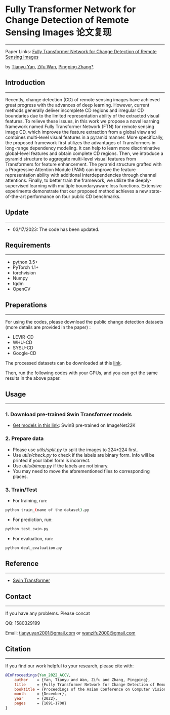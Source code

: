 ﻿# Fully Transformer Network for Change Detection of Remote Sensing Images 论文复现
****

Paper Links: [Fully Transformer Network for Change Detection of Remote Sensing Images
](https://openaccess.thecvf.com/content/ACCV2022/html/Yan_Fully_Transformer_Network_for_Change_Detection_of_Remote_Sensing_Images_ACCV_2022_paper.html)

by [Tianyu Yan](), [Zifu Wan](), [Pingping Zhang*](https://scholar.google.com/citations?user=MfbIbuEAAAAJ&hl=zh-CN).

## Introduction
****
Recently, change detection (CD) of remote sensing images have achieved great progress with the advances of deep learning. However, current methods generally deliver incomplete CD regions and irregular CD boundaries due to the limited representation ability of the extracted visual features. To relieve these issues, in this work we propose a novel learning framework named Fully Transformer Network (FTN) for remote sensing image CD, which improves the feature extraction from a global view and combines multi-level visual features in a pyramid manner. More specifically, the proposed framework first utilizes the advantages of Transformers in long-range dependency modeling. It can help to learn more discriminative global-level features and obtain complete CD regions. Then, we introduce a pyramid structure to aggregate multi-level visual features from Transformers for feature enhancement. The pyramid structure grafted with a Progressive Attention Module (PAM) can improve the feature representation ability with additional interdependencies through channel attentions. Finally, to better train the framework, we utilize the deeply-supervised learning with multiple boundaryaware loss functions. Extensive experiments demonstrate that our proposed method achieves a new state-of-the-art performance on four public CD benchmarks.

## Update
**** 

* 03/17/2023: The code has been updated.

## Requirements
****
* python 3.5+
* PyTorch 1.1+
* torchvision
* Numpy
* tqdm
* OpenCV

## Preperations
****

For using the codes, please download the public change detection datasets 
(more details are provided in the paper) :
* LEVIR-CD
* WHU-CD
* SYSU-CD
* Google-CD

The processed datasets can be downloaded at this [link](https://drive.google.com/drive/folders/1Knqdxb6g8_7NFKqeHgnp-iUEMRemGCNh?usp=share_link).

Then, run the following codes with your GPUs, and you can get the same results in the above paper.  


## Usage
****

### 1. Download pre-trained Swin Transformer models
* [Get models in this link](https://github.com/SwinTransformer/storage/releases/download/v1.0.0/swin_base_patch4_window7_224_22kto1k.pth): SwinB pre-trained on ImageNet22K 


### 2. Prepare data

* Please use *utils/split.py* to split the images to 224*224 first.
* Use *utils/check.py* to check if the labels are binary form. Info will be printed if your label form is incorrect.
* Use *utils/bimap.py* if the labels are not binary.
* You may need to move the aforementioned files to corresponding places.

### 3. Train/Test

- For training, run:

```bash
python train_(name of the dataset).py
```

[//]: # (- If you want to use the SSIM and IOU loss function with CrossEntropy loss funtion together, you just need to remove comments in train.py &#40;below the CrossEntropy loss&#41; and add the loss operation in the loss calculation place.&#41;)
[//]: # (- Especially, when you calculate the IOU loss, you need to convert the images &#40;convert 0->1, 1->0&#41;. Because the image pixels values are mostly 0, and it will influence the IOU loss calculation &#40;Based on IOU loss characteristic&#41;.)

- For prediction, run:
```bash
python test_swin.py 
```

- For evaluation, run:
```bash
python deal_evaluation.py 
```

## Reference
****

* [Swin Transformer](https://github.com/microsoft/Swin-Transformer)

## Contact
****

If you have any problems. Please concat

QQ: 1580329199

Email: tianyuyan2001@gmail.com or wanzifu2000@gmail.com

## Citation
****

If you find our work helpful to your research, please cite with:

```bibtex
@InProceedings{Yan_2022_ACCV,
    author    = {Yan, Tianyu and Wan, Zifu and Zhang, Pingping},
    title     = {Fully Transformer Network for Change Detection of Remote Sensing Images},
    booktitle = {Proceedings of the Asian Conference on Computer Vision (ACCV)},
    month     = {December},
    year      = {2022},
    pages     = {1691-1708}
}
```
